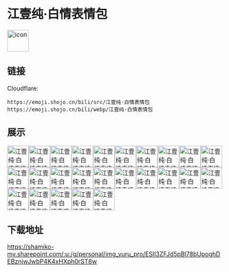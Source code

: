 # 江壹纯·白情表情包
<img src="https://emoji.shojo.cn/bili/src/江壹纯·白情表情包/icon.png" width="50" height="50" alt="icon">

## 链接
Cloudflare:
```
https://emoji.shojo.cn/bili/src/江壹纯·白情表情包
https://emoji.shojo.cn/bili/webp/江壹纯·白情表情包
```
## 展示
<img src="https://emoji.shojo.cn/bili/src/江壹纯·白情表情包/江壹纯·白情表情包-你小子.png" width="50" height="50" alt="江壹纯·白情表情包-你小子"><img src="https://emoji.shojo.cn/bili/src/江壹纯·白情表情包/江壹纯·白情表情包-愣住.png" width="50" height="50" alt="江壹纯·白情表情包-愣住"><img src="https://emoji.shojo.cn/bili/src/江壹纯·白情表情包/江壹纯·白情表情包-啾咪.png" width="50" height="50" alt="江壹纯·白情表情包-啾咪"><img src="https://emoji.shojo.cn/bili/src/江壹纯·白情表情包/江壹纯·白情表情包-哭哭.png" width="50" height="50" alt="江壹纯·白情表情包-哭哭"><img src="https://emoji.shojo.cn/bili/src/江壹纯·白情表情包/江壹纯·白情表情包-好耶.png" width="50" height="50" alt="江壹纯·白情表情包-好耶"><img src="https://emoji.shojo.cn/bili/src/江壹纯·白情表情包/江壹纯·白情表情包-摸头.png" width="50" height="50" alt="江壹纯·白情表情包-摸头"><img src="https://emoji.shojo.cn/bili/src/江壹纯·白情表情包/江壹纯·白情表情包-平静.png" width="50" height="50" alt="江壹纯·白情表情包-平静"><img src="https://emoji.shojo.cn/bili/src/江壹纯·白情表情包/江壹纯·白情表情包-流汗.png" width="50" height="50" alt="江壹纯·白情表情包-流汗"><img src="https://emoji.shojo.cn/bili/src/江壹纯·白情表情包/江壹纯·白情表情包-送你花.png" width="50" height="50" alt="江壹纯·白情表情包-送你花"><img src="https://emoji.shojo.cn/bili/src/江壹纯·白情表情包/江壹纯·白情表情包-打call.png" width="50" height="50" alt="江壹纯·白情表情包-打call"><img src="https://emoji.shojo.cn/bili/src/江壹纯·白情表情包/江壹纯·白情表情包-躺下了.png" width="50" height="50" alt="江壹纯·白情表情包-躺下了"><img src="https://emoji.shojo.cn/bili/src/江壹纯·白情表情包/江壹纯·白情表情包-问号.png" width="50" height="50" alt="江壹纯·白情表情包-问号"><img src="https://emoji.shojo.cn/bili/src/江壹纯·白情表情包/江壹纯·白情表情包-探头.png" width="50" height="50" alt="江壹纯·白情表情包-探头"><img src="https://emoji.shojo.cn/bili/src/江壹纯·白情表情包/江壹纯·白情表情包-别走好吗.png" width="50" height="50" alt="江壹纯·白情表情包-别走好吗"><img src="https://emoji.shojo.cn/bili/src/江壹纯·白情表情包/江壹纯·白情表情包-投降.png" width="50" height="50" alt="江壹纯·白情表情包-投降"><img src="https://emoji.shojo.cn/bili/src/江壹纯·白情表情包/江壹纯·白情表情包-委屈.png" width="50" height="50" alt="江壹纯·白情表情包-委屈"><img src="https://emoji.shojo.cn/bili/src/江壹纯·白情表情包/江壹纯·白情表情包-盯.png" width="50" height="50" alt="江壹纯·白情表情包-盯"><img src="https://emoji.shojo.cn/bili/src/江壹纯·白情表情包/江壹纯·白情表情包-别急.png" width="50" height="50" alt="江壹纯·白情表情包-别急"><img src="https://emoji.shojo.cn/bili/src/江壹纯·白情表情包/江壹纯·白情表情包-离家出走.png" width="50" height="50" alt="江壹纯·白情表情包-离家出走"><img src="https://emoji.shojo.cn/bili/src/江壹纯·白情表情包/江壹纯·白情表情包-落魄了.png" width="50" height="50" alt="江壹纯·白情表情包-落魄了"><img src="https://emoji.shojo.cn/bili/src/江壹纯·白情表情包/江壹纯·白情表情包-比心.png" width="50" height="50" alt="江壹纯·白情表情包-比心"><img src="https://emoji.shojo.cn/bili/src/江壹纯·白情表情包/江壹纯·白情表情包-期待.png" width="50" height="50" alt="江壹纯·白情表情包-期待"><img src="https://emoji.shojo.cn/bili/src/江壹纯·白情表情包/江壹纯·白情表情包-喵喵拳.png" width="50" height="50" alt="江壹纯·白情表情包-喵喵拳"><img src="https://emoji.shojo.cn/bili/src/江壹纯·白情表情包/江壹纯·白情表情包-靴靴你.png" width="50" height="50" alt="江壹纯·白情表情包-靴靴你"><img src="https://emoji.shojo.cn/bili/src/江壹纯·白情表情包/江壹纯·白情表情包-切磋.png" width="50" height="50" alt="江壹纯·白情表情包-切磋">

## 下载地址

https://shamiko-my.sharepoint.com/:u:/g/personal/img_yuru_pro/ESIl3ZFJd5pBl78bUpoghDEBznjwJwbP4K4xHXph0rST8w